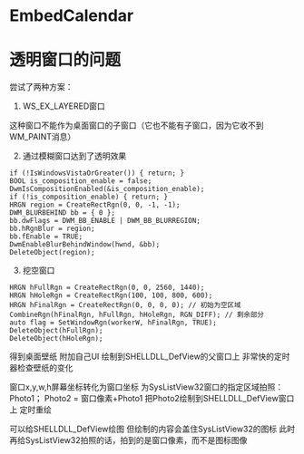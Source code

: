 # EmbedCalendar

# 透明窗口的问题

尝试了两种方案：

1. WS_EX_LAYERED窗口

这种窗口不能作为桌面窗口的子窗口（它也不能有子窗口，因为它收不到WM_PAINT消息）

2. 通过模糊窗口达到了透明效果

```
if (!IsWindowsVistaOrGreater()) { return; }
BOOL is_composition_enable = false;
DwmIsCompositionEnabled(&is_composition_enable);
if (!is_composition_enable) { return; }
HRGN region = CreateRectRgn(0, 0, -1, -1);
DWM_BLURBEHIND bb = { 0 };
bb.dwFlags = DWM_BB_ENABLE | DWM_BB_BLURREGION;
bb.hRgnBlur = region;
bb.fEnable = TRUE;
DwmEnableBlurBehindWindow(hwnd, &bb);
DeleteObject(region);
```

3. 挖空窗口

```
HRGN hFullRgn = CreateRectRgn(0, 0, 2560, 1440);
HRGN hHoleRgn = CreateRectRgn(100, 100, 800, 600);
HRGN hFinalRgn = CreateRectRgn(0, 0, 0, 0); // 初始为空区域
CombineRgn(hFinalRgn, hFullRgn, hHoleRgn, RGN_DIFF); // 剩余部分
auto flag = SetWindowRgn(workerW, hFinalRgn, TRUE);
DeleteObject(hFullRgn);
DeleteObject(hHoleRgn);
```


得到桌面壁纸
附加自己UI
绘制到SHELLDLL_DefView的父窗口上
非常快的定时器检查壁纸的变化

窗口x,y,w,h屏幕坐标转化为窗口坐标
为SysListView32窗口的指定区域拍照：Photo1；
Photo2 = 窗口像素+Photo1
把Photo2绘制到SHELLDLL_DefView窗口上
定时重绘


可以给SHELLDLL_DefView绘图
但绘制的内容会盖住SysListView32的图标
此时再给SysListView32拍照的话，拍到的是窗口像素，而不是图标图像